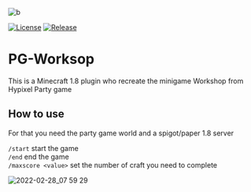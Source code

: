 ![b](https://user-images.githubusercontent.com/30992311/156935618-93128fdb-9ca5-4808-8d1c-28ecea97485e.png)

[![License](https://img.shields.io/github/license/Blackoutburst/PG-Worksop.svg)](LICENSE)
[![Release](https://img.shields.io/github/release/Blackoutburst/PG-Worksop.svg)](https://github.com/Blackoutburst/PG-Worksop/releases)

# PG-Worksop

This is a Minecraft 1.8 plugin who recreate the minigame Workshop from Hypixel Party game

## How to use
For that you need the party game world and a spigot/paper 1.8 server

`/start` start the game\
`/end` end the game\
`/maxscore <value>` set the number of craft you need to complete

![2022-02-28_07 59 29](https://user-images.githubusercontent.com/30992311/155938377-0251a685-beba-48ee-85eb-227e4e9f9eca.png)
